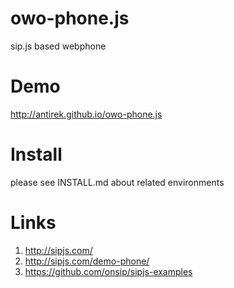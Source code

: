 owo-phone.js
============
sip.js based webphone

Demo
====
http://antirek.github.io/owo-phone.js

Install
=======

please see INSTALL.md about related environments

Links
=====
1. http://sipjs.com/
2. http://sipjs.com/demo-phone/
3. https://github.com/onsip/sipjs-examples
